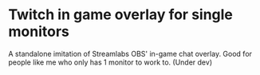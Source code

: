 # Twitch in game overlay for single monitors
A standalone imitation of Streamlabs OBS' in-game chat overlay. Good for people like me who only has 1 monitor to work to.
(Under dev)